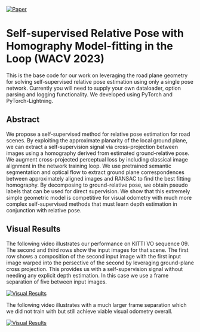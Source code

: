 [![Paper](https://img.shields.io/badge/paper-WACV2023-brightgreen)](https://openaccess.thecvf.com/content/WACV2023/html/Muller_Self-Supervised_Relative_Pose_With_Homography_Model-Fitting_in_the_Loop_WACV_2023_paper.html)

# Self-supervised Relative Pose with Homography Model-fitting in the Loop (WACV 2023)

This is the base code for our work on leveraging the road plane geometry
for solving self-supervised relative pose estimation using only a single
pose network. Currently you will need to supply your own dataloader, option 
parsing and logging functionality. We developed using PyTorch and PyTorch-Lightning.

## Abstract

We propose a self-supervised method for relative pose estimation for road scenes. By exploiting the approximate planarity of the local ground plane, we can extract a self-supervision signal via cross-projection between images using a homography derived from estimated ground-relative pose. We augment cross-projected perceptual loss by including classical image alignment in the network training loop. We use pretrained semantic segmentation and optical flow to extract ground plane correspondences between approximately aligned images and RANSAC to find the best fitting homography. By decomposing to ground-relative pose, we obtain pseudo labels that can be used for direct supervision. We show that this extremely simple geometric model is competitive for visual odometry with much more complex self-supervised methods that must learn depth estimation in conjunction with relative pose.

## Visual Results

The following video illustrates our performance on KITTI VO sequence 09. The second and third rows show the input images for that scene. The first row shows a composition of the second input image with the first input image warped into the persective of the second by leveraging ground-plane cross projection. This provides us with a self-supervision signal without needing any explicit depth estimation. In this case we use a frame separation of five between input images.

[![Visual Results](https://img.youtube.com/vi/VrLbDH8LTFc/0.jpg)](https://www.youtube.com/watch?v=VrLbDH8LTFc)

The following video illustrates with a much larger frame separation which we did not train with but still achieve viable visual odometry overall.

[![Visual Results](https://img.youtube.com/vi/DtA6ll8NtSg/0.jpg)](https://www.youtube.com/watch?v=DtA6ll8NtSg)




